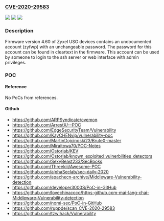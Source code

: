 ### [CVE-2020-29583](https://cve.mitre.org/cgi-bin/cvename.cgi?name=CVE-2020-29583)
![](https://img.shields.io/static/v1?label=Product&message=n%2Fa&color=blue)
![](https://img.shields.io/static/v1?label=Version&message=n%2Fa&color=blue)
![](https://img.shields.io/static/v1?label=Vulnerability&message=n%2Fa&color=brighgreen)

### Description

Firmware version 4.60 of Zyxel USG devices contains an undocumented account (zyfwp) with an unchangeable password. The password for this account can be found in cleartext in the firmware. This account can be used by someone to login to the ssh server or web interface with admin privileges.

### POC

#### Reference
No PoCs from references.

#### Github
- https://github.com/ARPSyndicate/cvemon
- https://github.com/ArrestX/--POC
- https://github.com/EdgeSecurityTeam/Vulnerability
- https://github.com/KayCHENvip/vulnerability-poc
- https://github.com/MartinDojcinoski23/BruteX-master
- https://github.com/Miraitowa70/POC-Notes
- https://github.com/Ostorlab/KEV
- https://github.com/Ostorlab/known_exploited_vulnerbilities_detectors
- https://github.com/SexyBeast233/SecBooks
- https://github.com/Threekiii/Awesome-POC
- https://github.com/alphaSeclab/sec-daily-2020
- https://github.com/apachecn-archive/Middleware-Vulnerability-detection
- https://github.com/developer3000S/PoC-in-GitHub
- https://github.com/lovechinacoco/https-github.com-mai-lang-chai-Middleware-Vulnerability-detection
- https://github.com/nomi-sec/PoC-in-GitHub
- https://github.com/ruppde/scan_CVE-2020-29583
- https://github.com/tzwlhack/Vulnerability

